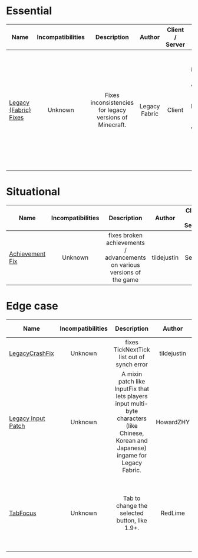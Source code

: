 
<!-- TODO remove comments and actually add the entries -->
# Essential
| Name | Incompatibilities | Description | Author | Client / Server | Notes |
| --- | :---: | :---: | :---: | :---: | :---: |
| [Legacy (Fabric) Fixes](https://modrinth.com/mod/legacy-fabric-fixes) | Unknown | Fixes inconsistencies for legacy versions of Minecraft. | Legacy Fabric | Client | Comes pre-installed, I think. Adds the "Legacy Fabric" branding to pre-1.9 versions, so you can tell if it actually loaded. |

# Situational
| Name | Incompatibilities | Description | Author | Client / Server | Notes |
| --- | :---: | :---: | :---: | :---: | :---: |
| [Achievement Fix](https://modrinth.com/mod/achievement-fix) | Unknown | fixes broken achievements / advancements on various versions of the game | tildejustin | Server | pre-1.3 is for Ornithe, not Legacy Fabric. 1.13 needs Legacy Fabric v2 Intermediaries. |

# Edge case
| Name | Incompatibilities | Description | Author | Client / Server | Notes |
| --- | :---: | :---: | :---: | :---: | :---: |
| [LegacyCrashFix](https://github.com/tildejustin/legacy-crash-fix) | Unknown | fixes TickNextTick list out of synch error | tildejustin | Unknown | N/A |
| [Legacy Input Patch](https://modrinth.com/mod/legacyinputpatch) | Unknown | A mixin patch like InputFix that lets players input multi-byte characters (like Chinese, Korean and Japanese) ingame for Legacy Fabric. | HowardZHY | Both (Independant) | Required on server on pre-1.6 to fix signs. |
| [TabFocus](https://github.com/RedLime/TabFocus) | Unknown | Tab to change the selected button, like 1.9+. | RedLime | Client | Mods need to implement it on a per-mod basis, I think. meant for 1.8 and below. |
